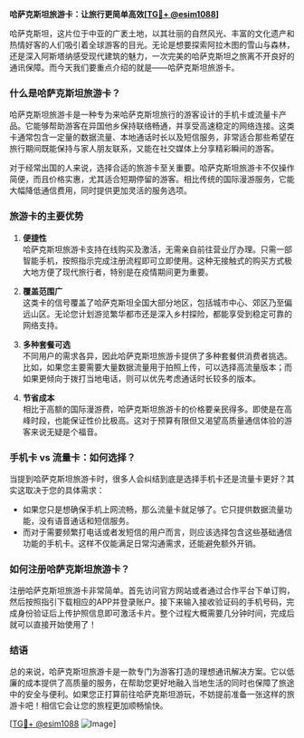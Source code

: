**哈萨克斯坦旅游卡：让旅行更简单高效[[TG💪+ @esim1088](https://t.me/s/esim1088)]**

哈萨克斯坦，这片位于中亚的广袤土地，以其壮丽的自然风光、丰富的文化遗产和热情好客的人们吸引着全球游客的目光。无论是想要探索阿拉木图的雪山与森林，还是深入阿斯塔纳感受现代建筑的魅力，一次完美的哈萨克斯坦之旅离不开良好的通讯保障。而今天我们要重点介绍的就是——哈萨克斯坦旅游卡。

### 什么是哈萨克斯坦旅游卡？

哈萨克斯坦旅游卡是一种专为来哈萨克斯坦旅行的游客设计的手机卡或流量卡产品。它能够帮助游客在异国他乡保持联络畅通，并享受高速稳定的网络连接。这类卡通常包含一定量的数据流量、本地通话时长以及短信服务，非常适合那些希望在旅行期间既能保持与家人朋友联系，又能在社交媒体上分享精彩瞬间的游客。

对于经常出国的人来说，选择合适的旅游卡至关重要。哈萨克斯坦旅游卡不仅操作简便，而且价格实惠，尤其适合短期停留的游客。相比传统的国际漫游服务，它能大幅降低通信费用，同时提供更加灵活的服务选项。

### 旅游卡的主要优势

1. **便捷性**  
   哈萨克斯坦旅游卡支持在线购买及激活，无需亲自前往营业厅办理。只需一部智能手机，按照指示完成注册流程即可立即使用。这种无接触式的购买方式极大地方便了现代旅行者，特别是在疫情期间更为重要。

2. **覆盖范围广**  
   这类卡的信号覆盖了哈萨克斯坦全国大部分地区，包括城市中心、郊区乃至偏远山区。无论您计划游览繁华都市还是深入乡村探险，都能享受到稳定可靠的网络支持。

3. **多种套餐可选**  
   不同用户的需求各异，因此哈萨克斯坦旅游卡提供了多种套餐供消费者挑选。比如，如果您主要需要大量数据流量用于拍照上传，可以选择高流量版本；而如果更倾向于拨打当地电话，则可以优先考虑通话时长较多的版本。

4. **节省成本**  
   相比于高额的国际漫游费，哈萨克斯坦旅游卡的价格要亲民得多。即使是在高峰时段，也能保证性价比极高。这对于预算有限但又渴望高质量通信体验的游客来说无疑是个福音。

### 手机卡 vs 流量卡：如何选择？

当提到哈萨克斯坦旅游卡时，很多人会纠结到底是选择手机卡还是流量卡更好？其实这取决于您的具体需求：

- 如果您只是想确保手机上网流畅，那么流量卡就足够了。它只提供数据流量功能，没有语音通话和短信服务。
- 而对于需要频繁打电话或者发短信的用户而言，则应该选择包含这些基础通信功能的手机卡。这样不仅能满足日常沟通需求，还能避免额外开销。

### 如何注册哈萨克斯坦旅游卡？

注册哈萨克斯坦旅游卡非常简单。首先访问官方网站或者通过合作平台下单订购，然后按照指引下载相应的APP并登录账户。接下来输入接收验证码的手机号码，完成身份验证后上传护照信息即可激活卡片。整个过程大概需要几分钟时间，完成后就可以直接开始使用了！

### 结语

总的来说，哈萨克斯坦旅游卡是一款专门为游客打造的理想通讯解决方案。它以低廉的成本提供了高质量的服务，在帮助您更好地融入当地生活的同时也保障了旅途中的安全与便利。如果您正打算前往哈萨克斯坦游玩，不妨提前准备一张这样的旅游卡吧！相信它会让您的旅程更加顺畅愉快。

[[TG💪+ @esim1088](https://t.me/s/esim1088) ![Image](https://i.postimg.cc/4NQfJmqS/Snipaste-2025-05-13-00-14-12.png)]